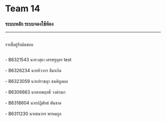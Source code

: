 # Team 14
### ระบบหลัก ระบบจองใช้ห้อง
<hr/>
<br/> รายชื่อผู้รับผิดชอบ </br>

</br> - B6321543 นายวสุธา เศรษฐบุตร test</br>
</br> - B6326234 นายทิวากร สีมาเกิด </br>
</br> - B6323059 นายปราชญา ธนพิบูลผล </br>
</br> - B6306663 นายเทพฤทธิ์ วงศ์กนก </br>
</br> - B6318604 นายปฏิพัทธ์ พันชาด </br>
</br> - B6311230 นายธนากร พรหมกูล </br>